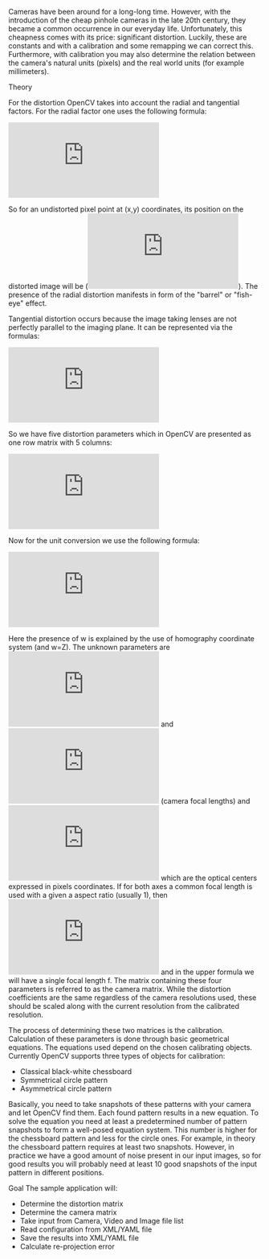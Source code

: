 Cameras have been around for a long-long time. However, with the introduction of the cheap pinhole cameras in the late 20th century, they became a common occurrence in our everyday life. Unfortunately, this cheapness comes with its price: significant distortion. Luckily, these are constants and with a calibration and some remapping we can correct this. Furthermore, with calibration you may also determine the relation between the camera's natural units (pixels) and the real world units (for example millimeters).

Theory

For the distortion OpenCV takes into account the radial and tangential factors. For the radial factor one uses the following formula:

![](http://latex.codecogs.com/gif.latex?x_%7Bdistorted%7D%20%3D%20x%28%201%20+%20k_1%20r%5E2%20+%20k_2%20r%5E4%20+%20k_3%20r%5E6%29%20%5C%5C%20y_%7Bdistorted%7D%20%3D%20y%28%201%20+%20k_1%20r%5E2%20+%20k_2%20r%5E4%20+%20k_3%20r%5E6%29)

So for an undistorted pixel point at (x,y) coordinates, its position on the distorted image will be (![](http://latex.codecogs.com/gif.latex?x_%7Bdistorted%7D%2C%20y_%7Bdistorted%7D)). The presence of the radial distortion manifests in form of the "barrel" or "fish-eye" effect.

Tangential distortion occurs because the image taking lenses are not perfectly parallel to the imaging plane. It can be represented via the formulas:

![](http://latex.codecogs.com/gif.latex?x_%7Bdistorted%7D%20%3D%20x%20+%20%5B%202p_1xy%20+%20p_2%28r%5E2+2x%5E2%29%5D%20%5C%5C%20y_%7Bdistorted%7D%20%3D%20y%20+%20%5B%20p_1%28r%5E2+%202y%5E2%29+%202p_2xy%5D)

So we have five distortion parameters which in OpenCV are presented as one row matrix with 5 columns:

![](http://latex.codecogs.com/gif.latex?distortion%5C_coefficients%3D%28k_1%20%5Chspace%7B10pt%7D%20k_2%20%5Chspace%7B10pt%7D%20p_1%20%5Chspace%7B10pt%7D%20p_2%20%5Chspace%7B10pt%7D%20k_3%29)

Now for the unit conversion we use the following formula:

![](http://latex.codecogs.com/gif.latex?%5Cleft%20%5B%20%5Cbegin%7Bmatrix%7D%20x%20%5C%5C%20y%20%5C%5C%20w%20%5Cend%7Bmatrix%7D%20%5Cright%20%5D%20%3D%20%5Cleft%20%5B%20%5Cbegin%7Bmatrix%7D%20f_x%20%26%200%20%26%20c_x%20%5C%5C%200%20%26%20f_y%20%26%20c_y%20%5C%5C%200%20%26%200%20%26%201%20%5Cend%7Bmatrix%7D%20%5Cright%20%5D%20%5Cleft%20%5B%20%5Cbegin%7Bmatrix%7D%20X%20%5C%5C%20Y%20%5C%5C%20Z%20%5Cend%7Bmatrix%7D%20%5Cright%20%5D)

Here the presence of w is explained by the use of homography coordinate system (and w=Z). The unknown parameters are ![](http://latex.codecogs.com/gif.latex?f_x) and ![](http://latex.codecogs.com/gif.latex?f_y) (camera focal lengths) and ![](http://latex.codecogs.com/gif.latex?(c_x,c_y)) which are the optical centers expressed in pixels coordinates. If for both axes a common focal length is used with a given a aspect ratio (usually 1), then ![](http://latex.codecogs.com/gif.latex?f_y=f_x*a) and in the upper formula we will have a single focal length f. The matrix containing these four parameters is referred to as the camera matrix. While the distortion coefficients are the same regardless of the camera resolutions used, these should be scaled along with the current resolution from the calibrated resolution.

The process of determining these two matrices is the calibration. Calculation of these parameters is done through basic geometrical equations. The equations used depend on the chosen calibrating objects. Currently OpenCV supports three types of objects for calibration:

* Classical black-white chessboard
* Symmetrical circle pattern
* Asymmetrical circle pattern

Basically, you need to take snapshots of these patterns with your camera and let OpenCV find them. Each found pattern results in a new equation. To solve the equation you need at least a predetermined number of pattern snapshots to form a well-posed equation system. This number is higher for the chessboard pattern and less for the circle ones. For example, in theory the chessboard pattern requires at least two snapshots. However, in practice we have a good amount of noise present in our input images, so for good results you will probably need at least 10 good snapshots of the input pattern in different positions.

Goal
The sample application will:

* Determine the distortion matrix
* Determine the camera matrix
* Take input from Camera, Video and Image file list
* Read configuration from XML/YAML file
* Save the results into XML/YAML file
* Calculate re-projection error